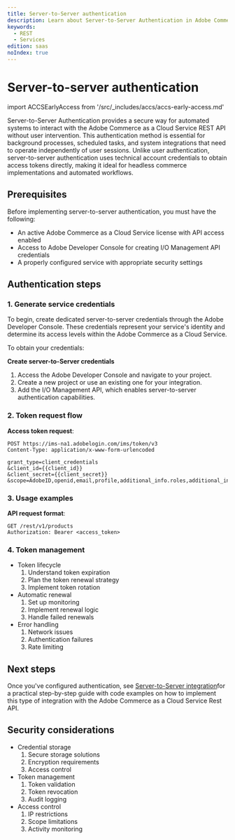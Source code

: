 ```yaml
---
title: Server-to-Server authentication
description: Learn about Server-to-Server Authentication in Adobe Commerce as a Cloud Service.
keywords:
  - REST
  - Services
edition: saas
noIndex: true
---
```


# Server-to-server authentication

import ACCSEarlyAccess from '/src/_includes/accs/accs-early-access.md'

<ACCSEarlyAccess />

Server-to-Server Authentication provides a secure way for automated systems to interact with the Adobe Commerce as a Cloud Service REST API without user intervention. This authentication method is essential for background processes, scheduled tasks, and system integrations that need to operate independently of user sessions. Unlike user authentication, server-to-server authentication uses technical account credentials to obtain access tokens directly, making it ideal for headless commerce implementations and automated workflows.

## Prerequisites

Before implementing server-to-server authentication, you must have the following:

- An active Adobe Commerce as a Cloud Service license with API access enabled
- Access to Adobe Developer Console for creating I/O Management API credentials
- A properly configured service with appropriate security settings

## Authentication steps

### 1. Generate service credentials

To begin, create dedicated server-to-server credentials through the Adobe Developer Console. These credentials represent your service's identity and determine its access levels within the Adobe Commerce as a Cloud Service.

To obtain your credentials:

**Create server-to-Server credentials**

  1. Access the Adobe Developer Console and navigate to your project.
  1. Create a new project or use an existing one for your integration.
  1. Add the I/O Management API, which enables server-to-server authentication capabilities.

### 2. Token request flow

**Access token request**:

```http
POST https://ims-na1.adobelogin.com/ims/token/v3
Content-Type: application/x-www-form-urlencoded

grant_type=client_credentials
&client_id={{client_id}}
&client_secret={{client_secret}}
&scope=AdobeID,openid,email,profile,additional_info.roles,additional_info.projectedProductContext
```

### 3. Usage examples

**API request format**:

  ```http
  GET /rest/v1/products
  Authorization: Bearer <access_token>
  ```

### 4. Token management

- Token lifecycle
  1. Understand token expiration
  1. Plan the token renewal strategy
  1. Implement token rotation
- Automatic renewal
  1. Set up monitoring
  1. Implement renewal logic
  1. Handle failed renewals
- Error handling
  1. Network issues
  1. Authentication failures
  1. Rate limiting

## Next steps

Once you've configured authentication, see [Server-to-Server integration](../integration/index.md)for a practical step-by-step guide with code examples on how to implement this type of integration with the Adobe Commerce as a Cloud Service Rest API.

## Security considerations

- Credential storage
  1. Secure storage solutions
  1. Encryption requirements
  1. Access control
- Token management
  1. Token validation
  1. Token revocation
  1. Audit logging
- Access control
  1. IP restrictions
  1. Scope limitations
  1. Activity monitoring
